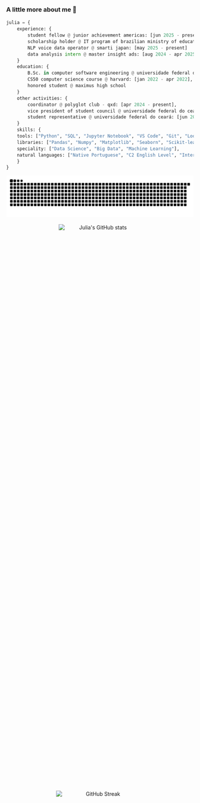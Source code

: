 ### A little more about me 🫧

```python
julia = {
    experience: {
        student fellow @ junior achievement americas: [jun 2025 - present],
        scholarship holder @ IT program of brazilian ministry of education: [may 2025 - present],
        NLP voice data operator @ smarti japan: [may 2025 - present]
        data analysis intern @ master insight ads: [aug 2024 - apr 2025]
    }
    education: {
        B.Sc. in computer software engineering @ universidade federal do ceará: [feb 2023 - dec 2027],
        CS50 computer science course @ harvard: [jan 2022 - apr 2022],
        honored student @ maximus high school
    }
    other activities: {
        coordinator @ polyglot club - qxd: [apr 2024 - present],
        vice president of student council @ universidade federal do ceará: [feb 2023 - dec 2023],
        student representative @ universidade federal do ceará: [jun 2023 - feb 2024],
    }
    skills: {
    tools: ["Python", "SQL", "Jupyter Notebook", "VS Code", "Git", "Looker Studio"],
    libraries: ["Pandas", "Numpy", "Matplotlib", "Seaborn", "Scikit-learn"],
    speciality: ["Data Science", "Big Data", "Machine Learning"],
    natural languages: ["Native Portuguese", "C2 English Level", "Intermediate Spanish", "Learning 拼音"]
    }
}
```
<picture>
  <source media="(prefers-color-scheme:dark)" scrset="https://raw.githubusercontent.com/liapsps/liapsps/output/github-contribution-grid-snake-dark.svg">
  <img alt="github contribution grid snake animation" src="https://raw.githubusercontent.com/liapsps/liapsps/output/github-contribution-grid-snake-dark.svg">
</picture>
<br><br>

<div align="center" style="display: flex; justify-content: center; gap: 1500px; flex-wrap: wrap;">
    <img src="https://github-readme-stats.vercel.app/api?username=liapsps&show_icons=true&theme=tokyonight" alt="Julia's GitHub stats" style="width: 44%; max-width: 300px; height: auto;">
    <img src="https://streak-stats.demolab.com/?user=liapsps&theme=tokyonight" alt="GitHub Streak" style="width: 47%; max-width: 300px; height: auto;">
</div>


